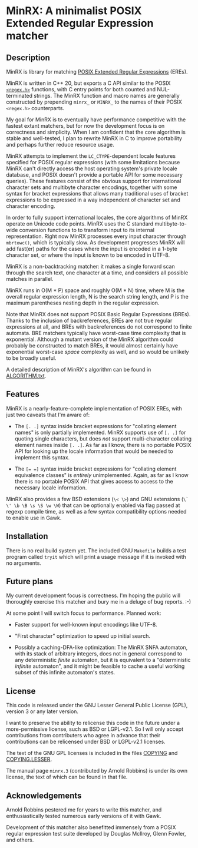 # MinRX: A minimalist POSIX Extended Regular Expression matcher

## Description

MinRX is library for matching
[POSIX Extended Regular Expressions](https://pubs.opengroup.org/onlinepubs/9699919799/basedefs/V1_chap09.html#tag_09_04)
(EREs).

MinRX is written in C++ 20, but exports a C API similar to the POSIX
[`<regex.h>`](https://pubs.opengroup.org/onlinepubs/9699919799/basedefs/regex.h.html)
functions, with C entry points for both counted and NUL-terminated
strings.  The MinRX function and macro names are generally constructed
by prepending `minrx_` or `MINRX_` to the names of their POSIX `<regex.h>`
counterparts.

My goal for MinRX is to eventually have performance competitive with
the fastest extant matchers, but for now the development focus is on
correctness and simplicity.  When I am confident that the core algorithm
is stable and well-tested, I plan to rewrite MinRX in C to improve
portability and perhaps further reduce resource usage.

MinRX attempts to implement the `LC_CTYPE`-dependent locale features
specified for POSIX regular expressions (with some limitations because
MinRX can't directly access the host operating system's private locale
database, and POSIX doesn't provide a portable API for some necessary
queries).  These features consist of the obvious support for international
character sets and multibyte character encodings, together with some
syntax for bracket expressions that allows many traditional uses of
bracket expressions to be expressed in a way independent of character
set and character encoding.

In order to fully support international locales, the core algorithms
of MinRX operate on Unicode code points.  MinRX uses the C standard
multibyte-to-wide conversion functions to to transform input to its
internal representation.  Right now MinRX processes every input character
through `mbrtowc()`, which is typically slow.  As development progresses
MinRX will add fast(er) paths for the cases where the input is encoded
in a 1-byte character set, or where the input is known to be encoded
in UTF-8.

MinRX is a non-backtracking matcher: it makes a single forward scan
through the search text, one character at a time, and considers all
possible matches in parallel.

MinRX runs in O(M * P) space and roughly O(M * N) time, where M is the
overall regular expression length, N is the search string length, and
P is the maximum parentheses nesting depth in the regular expression.

Note that MinRX does not support POSIX Basic Regular Expressions (BREs).
Thanks to the inclusion of backreferences, BREs are not true regular
expressions at all, and BREs with backreferences do not correspond to
finite automata.  BRE matchers typically have worst-case time complexity
that is exponential.  Although a mutant version of the MinRX algorithm
could probably be constructed to match BREs, it would almost certainly
have exponential worst-case *space* complexity as well, and so would be
unlikely to be broadly useful.

A detailed description of MinRX's algorithm can be found in [ALGORITHM.txt](ALGORITHM.txt).

## Features

MinRX is a nearly-feature-complete implementation of POSIX EREs, with
just two caveats that I'm aware of:

* The `[. .]` syntax inside bracket expressions for "collating element
  names" is only partially implemented.  MinRX supports use of `[. .]`
  for quoting single characters, but does *not* support multi-character
  collating element names inside `[. .]`.  As far as I know, there is
  no portable POSIX API for looking up the locale information that
  would be needed to implement this syntax.

* The `[= =]` syntax inside bracket expressions for "collating element
  equivalence classes" is *entirely* unimplemented.  Again, as far
  as I know there is no portable POSIX API that gives access to access
  to the necessary locale information.

MinRX also provides a few BSD extensions (`\< \>`) and GNU extensions
(<code>\\` \\' \b \B \s \S \w \W</code>) that can be optionally enabled via flag
passed at regexp compile time, as well as a few syntax compatibility
options needed to enable use in Gawk.

## Installation

There is no real build system yet.  The included GNU `Makefile` builds a
test program called `tryit` which will print a usage message if it
is invoked with no arguments.

## Future plans

My current development focus is correctness.  I'm hoping the public will
thoroughly exercise this matcher and bury me in a deluge of bug reports. :-)

At some point I will switch focus to performance.  Planned work:

* Faster support for well-known input encodings like UTF-8.

* "First character" optimization to speed up initial search.

* Possibly a caching-DFA-like optimization: The MinRX SNFA automaton,
  with its stack of arbitrary integers, does not in general correspond
  to any deterministic *finite* automaton, but it is equivalent to a
  "deterministic *infinite* automaton", and it might be feasible to cache
  a useful working subset of this infinite automaton's states.

## License

This code is released under the GNU Lesser General Public License (GPL),
version 3 or any later version.

I want to preserve the ability to relicense this code in the future
under a more-permissive license, such as BSD or LGPL-v2.1.  So I will
only accept contributions from contributers who agree in advance that
their contributions can be relicensed under BSD or LGPL-v2.1 licenses.

The text of the GNU GPL licenses is included in the files [COPYING](COPYING)
and [COPYING.LESSER](COPYING.LESSER).

The manual page `minrx.3` (contributed by Arnold Robbins) is
under its own license, the text of which can be found in that file.

## Acknowledgements

Arnold Robbins pestered me for years to write this matcher, and enthusiastically
tested numerous early versions of it with Gawk.

Development of this matcher also benefitted immensely from a POSIX regular
expression test suite developed by Douglas McIlroy, Glenn Fowler, and others.
